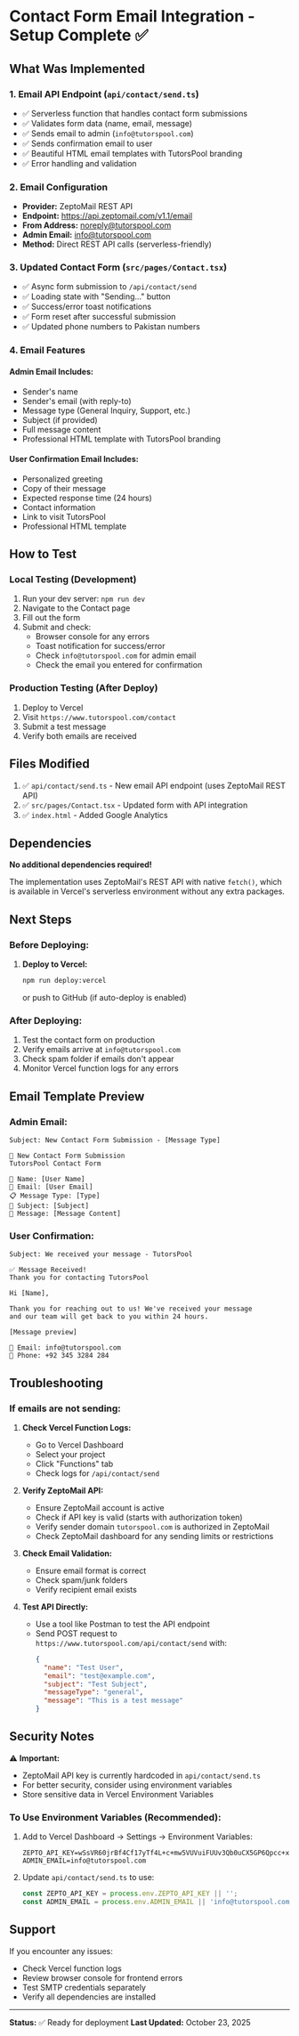 # Contact Form Email Integration - Setup Complete ✅

## What Was Implemented

### 1. **Email API Endpoint** (`api/contact/send.ts`)
- ✅ Serverless function that handles contact form submissions
- ✅ Validates form data (name, email, message)
- ✅ Sends email to admin (`info@tutorspool.com`)
- ✅ Sends confirmation email to user
- ✅ Beautiful HTML email templates with TutorsPool branding
- ✅ Error handling and validation

### 2. **Email Configuration**
- **Provider:** ZeptoMail REST API
- **Endpoint:** https://api.zeptomail.com/v1.1/email
- **From Address:** noreply@tutorspool.com
- **Admin Email:** info@tutorspool.com
- **Method:** Direct REST API calls (serverless-friendly)

### 3. **Updated Contact Form** (`src/pages/Contact.tsx`)
- ✅ Async form submission to `/api/contact/send`
- ✅ Loading state with "Sending..." button
- ✅ Success/error toast notifications
- ✅ Form reset after successful submission
- ✅ Updated phone numbers to Pakistan numbers

### 4. **Email Features**

#### Admin Email Includes:
- Sender's name
- Sender's email (with reply-to)
- Message type (General Inquiry, Support, etc.)
- Subject (if provided)
- Full message content
- Professional HTML template with TutorsPool branding

#### User Confirmation Email Includes:
- Personalized greeting
- Copy of their message
- Expected response time (24 hours)
- Contact information
- Link to visit TutorsPool
- Professional HTML template

## How to Test

### Local Testing (Development)
1. Run your dev server: `npm run dev`
2. Navigate to the Contact page
3. Fill out the form
4. Submit and check:
   - Browser console for any errors
   - Toast notification for success/error
   - Check `info@tutorspool.com` for admin email
   - Check the email you entered for confirmation

### Production Testing (After Deploy)
1. Deploy to Vercel
2. Visit `https://www.tutorspool.com/contact`
3. Submit a test message
4. Verify both emails are received

## Files Modified

1. ✅ `api/contact/send.ts` - New email API endpoint (uses ZeptoMail REST API)
2. ✅ `src/pages/Contact.tsx` - Updated form with API integration
3. ✅ `index.html` - Added Google Analytics

## Dependencies

**No additional dependencies required!** 

The implementation uses ZeptoMail's REST API with native `fetch()`, which is available in Vercel's serverless environment without any extra packages.

## Next Steps

### Before Deploying:
1. **Deploy to Vercel:**
   ```bash
   npm run deploy:vercel
   ```
   or push to GitHub (if auto-deploy is enabled)

### After Deploying:
1. Test the contact form on production
2. Verify emails arrive at `info@tutorspool.com`
3. Check spam folder if emails don't appear
4. Monitor Vercel function logs for any errors

## Email Template Preview

### Admin Email:
```
Subject: New Contact Form Submission - [Message Type]

📧 New Contact Form Submission
TutorsPool Contact Form

👤 Name: [User Name]
📧 Email: [User Email]
📋 Message Type: [Type]
📌 Subject: [Subject]
💬 Message: [Message Content]
```

### User Confirmation:
```
Subject: We received your message - TutorsPool

✅ Message Received!
Thank you for contacting TutorsPool

Hi [Name],

Thank you for reaching out to us! We've received your message 
and our team will get back to you within 24 hours.

[Message preview]

📧 Email: info@tutorspool.com
📱 Phone: +92 345 3284 284
```

## Troubleshooting

### If emails are not sending:

1. **Check Vercel Function Logs:**
   - Go to Vercel Dashboard
   - Select your project
   - Click "Functions" tab
   - Check logs for `/api/contact/send`

2. **Verify ZeptoMail API:**
   - Ensure ZeptoMail account is active
   - Check if API key is valid (starts with authorization token)
   - Verify sender domain `tutorspool.com` is authorized in ZeptoMail
   - Check ZeptoMail dashboard for any sending limits or restrictions

3. **Check Email Validation:**
   - Ensure email format is correct
   - Check spam/junk folders
   - Verify recipient email exists

4. **Test API Directly:**
   - Use a tool like Postman to test the API endpoint
   - Send POST request to `https://www.tutorspool.com/api/contact/send` with:
     ```json
     {
       "name": "Test User",
       "email": "test@example.com",
       "subject": "Test Subject",
       "messageType": "general",
       "message": "This is a test message"
     }
     ```

## Security Notes

⚠️ **Important:**
- ZeptoMail API key is currently hardcoded in `api/contact/send.ts`
- For better security, consider using environment variables
- Store sensitive data in Vercel Environment Variables

### To Use Environment Variables (Recommended):

1. Add to Vercel Dashboard → Settings → Environment Variables:
   ```
   ZEPTO_API_KEY=wSsVR60jrBf4Cf17yTf4L+c+mw5VUVuiFUUv3Qb0uCX5GP6Qpcc+xBLODQajFaJNEGRgFmNH8bMvnhoH0DEIh4h+zVgAWiiF9mqRe1U4J3x17qnvhDzDW25ZlhuNKY8IwQxvk2lpFswm+g==
   ADMIN_EMAIL=info@tutorspool.com
   ```

2. Update `api/contact/send.ts` to use:
   ```typescript
   const ZEPTO_API_KEY = process.env.ZEPTO_API_KEY || '';
   const ADMIN_EMAIL = process.env.ADMIN_EMAIL || 'info@tutorspool.com';
   ```

## Support

If you encounter any issues:
- Check Vercel function logs
- Review browser console for frontend errors
- Test SMTP credentials separately
- Verify all dependencies are installed

---

**Status:** ✅ Ready for deployment
**Last Updated:** October 23, 2025
